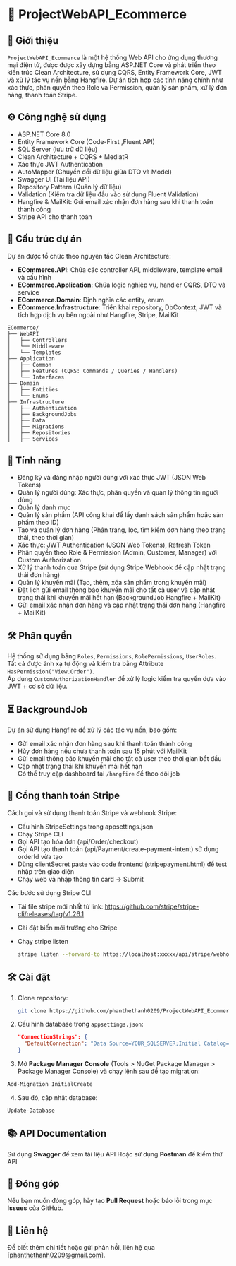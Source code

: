 # 🛒 ProjectWebAPI_Ecommerce

## 📜 Giới thiệu

`ProjectWebAPI_Ecommerce` là một hệ thống Web API cho ứng dụng thương mại điện tử, được được xây dựng bằng ASP.NET Core và phát triển theo kiến trúc Clean Architecture, sử dụng CQRS, Entity Framework Core, JWT và xử lý tác vụ nền bằng Hangfire. Dự án tích hợp các tính năng chính như xác thực, phân quyền theo Role và Permission, quản lý sản phẩm, xử lý đơn hàng, thanh toán Stripe.

## ⚙️ Công nghệ sử dụng

- ASP.NET Core 8.0
- Entity Framework Core (Code-First ,Fluent API)
- SQL Server (lưu trữ dữ liệu)
- Clean Architecture + CQRS + MediatR
- Xác thực JWT Authentication
- AutoMapper (Chuyển đổi dữ liệu giữa DTO và Model)
- Swagger UI (Tài liệu API)
- Repository Pattern (Quản lý dữ liệu)
- Validation (Kiểm tra dữ liệu đầu vào sử dụng Fluent Validation)
- Hangfire & MailKit: Gửi email xác nhận đơn hàng sau khi thanh toán thành công
- Stripe API cho thanh toán

## 📂 Cấu trúc dự án

Dự án được tổ chức theo nguyên tắc Clean Architecture:
- **ECommerce.API**: Chứa các controller API, middleware, template email và cấu hình
- **ECommerce.Application**: Chứa logic nghiệp vụ, handler CQRS, DTO và service
- **ECommerce.Domain**: Định nghĩa các entity, enum
- **ECommerce.Infrastructure**: Triển khai repository, DbContext, JWT và tích hợp dịch vụ bên ngoài như Hangfire, Stripe, MailKit

```
ECommerce/
├── WebAPI
│   ├── Controllers
│   └── Middleware
│   └── Templates
├── Application
│   ├── Common
│   ├── Features (CQRS: Commands / Queries / Handlers)
│   └── Interfaces
├── Domain
│   ├── Entities
│   └── Enums
├── Infrastructure
│   ├── Authentication
│   ├── BackgroundJobs
│   ├── Data
│   ├── Migrations
│   ├── Repositories
│   ├── Services
```

## 🚀 Tính năng

- Đăng ký và đăng nhập người dùng với xác thực JWT (JSON Web Tokens)
- Quản lý người dùng: Xác thực, phân quyền và quản lý thông tin người dùng
- Quản lý danh mục
- Quản lý sản phẩm (API công khai để lấy danh sách sản phẩm hoặc sản phẩm theo ID)
- Tạo và quản lý đơn hàng (Phân trang, lọc, tìm kiếm đơn hàng theo trạng thái, theo thời gian)
- Xác thực: JWT Authentication (JSON Web Tokens), Refresh Token
- Phân quyền theo Role & Permission (Admin, Customer, Manager) với Custom Authorization
- Xử lý thanh toán qua Stripe (sử dụng Stripe Webhook để cập nhật trạng thái đơn hàng)
- Quản lý khuyến mãi (Tạo, thêm, xóa sản phẩm trong khuyến mãi) 
- Đặt lịch gửi email thông báo khuyến mãi cho tất cả user và cập nhật trạng thái khi khuyến mãi hết hạn (BackgroundJob Hangfire + MailKit)
- Gửi email xác nhận đơn hàng và cập nhật trạng thái đơn hàng (Hangfire + MailKit)

## 🛠️ Phân quyền

Hệ thống sử dụng bảng `Roles`, `Permissions`, `RolePermissions`, `UserRoles`.  
Tất cả được ánh xạ tự động và kiểm tra bằng Attribute `HasPermission("View.Order")`.  
Áp dụng `CustomAuthorizationHandler` để xử lý logic kiểm tra quyền dựa vào JWT + cơ sở dữ liệu.

## ⏳ BackgroundJob

Dự án sử dụng Hangfire để xử lý các tác vụ nền, bao gồm:
- Gửi email xác nhận đơn hàng sau khi thanh toán thành công
- Hủy đơn hàng nếu chưa thanh toán sau 15 phút với MailKit
- Gửi email thông báo khuyến mãi cho tất cả user theo thời gian bắt đầu    
- Cập nhật trạng thái khi khuyến mãi hết hạn  
Có thể truy cập dashboard tại `/hangfire` để theo dõi job

## 🔄 Cổng thanh toán Stripe

Cách gọi và sử dụng thanh toán Stripe và webhook Stripe:
- Cấu hình StripeSettings trong appsettings.json
- Chạy Stripe CLI
- Gọi API tạo hóa đơn (api/Order/checkout)
- Gọi API tạo thanh toán (api/Payment/create-payment-intent) sử dụng orderId vừa tạo
- Dùng clientSecret paste vào code frontend (stripepayment.html) để test nhập trên giao diện
- Chạy web và nhập thông tin card -> Submit

Các bước sử dụng Stripe CLI
- Tải file stripe mới nhất từ link: https://github.com/stripe/stripe-cli/releases/tag/v1.26.1
- Cài đặt biến môi trường cho Stripe
- Chạy stripe listen

  ```bash
  stripe listen --forward-to https://localhost:xxxxx/api/stripe/webhook
  ```
## 🛠️ Cài đặt

1. Clone repository:
   ```bash
   git clone https://github.com/phanthethanh0209/ProjectWebAPI_Ecommerce.git
   ```
2. Cấu hình database trong `appsettings.json`:
   ```json
   "ConnectionStrings": {
     "DefaultConnection": "Data Source=YOUR_SQLSERVER;Initial Catalog=ECommerceDB;User=YOUR_USER;Password=YOUR_PASSWORD;"
   }
   ```

3. Mở **Package Manager Console** (Tools > NuGet Package Manager > Package Manager Console) và chạy lệnh sau để tạo migration:
```powershell
Add-Migration InitialCreate
```
4. Sau đó, cập nhật database:
```powershell
Update-Database
```

## 📚 API Documentation

Sử dụng **Swagger** để xem tài liệu API
Hoặc sử dụng **Postman** để kiểm thử API

## 🤝 Đóng góp

Nếu bạn muốn đóng góp, hãy tạo **Pull Request** hoặc báo lỗi trong mục **Issues** của GitHub.

## 📩 Liên hệ
Để biết thêm chi tiết hoặc gửi phản hồi, liên hệ qua [phanthethanh0209@gmail.com].
